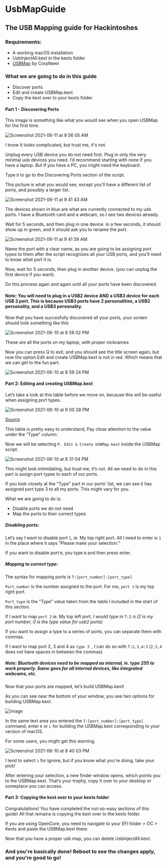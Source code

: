 # UsbMapGuide
## The USB Mapping guide for Hackintoshes

### Requirements:
-	A working macOS installation
-	UsbInjectAll.kext in the kexts folder
- [USBMap](https://github.com/corpnewt/USBMap) by CorpNewt

### What we are going to do in this guide
 - Discover ports
 - Edit and create USBMap.kext
 - Copy the kext over to your kexts folder

#### Part 1 - Discovering Ports
This image is something like what you would see when you open USBMap for the first time.

![Screenshot 2021-06-11 at 9 56 05 AM](https://user-images.githubusercontent.com/82939599/121630689-43226000-ca9b-11eb-92e4-3acc3157e69a.png)

I know it looks complicated, but trust me, it's not.

Unplug every USB device you do not need first.
Plug in only the very minimal usb devices you need. I’d recommend starting with none if you have a laptop. But if you have a PC, you might need the keyboard.

Type `D` to go to the Discovering Ports section of the script.

This picture is what you would see, except you'll have a different list of ports, and possibly a larger list.

![Screenshot 2021-06-11 at 9 41 43 AM](https://user-images.githubusercontent.com/82939599/121629900-c0e56c00-ca99-11eb-8444-8d962636c1f0.png)

The devices shown in blue are what are currently connected to my usb ports.
I have a Bluetooth card and a webcam, so I see two devices already.

Wait for 5 seconds, and then plug in one device.
in a few seconds, it should show up in green, and it should ask you to rename the port.

![Screenshot 2021-06-11 at 9 41 59 AM](https://user-images.githubusercontent.com/82939599/121629916-c8a51080-ca99-11eb-8b3d-8c90db9d9fc1.png)

Name the port with a clear name, as you are going to be assigning port types to them after the script recognizes all your USB ports, and you'll need to know what port it is.

Now, wait for 5 seconds, then plug in another device. (you can unplug the first device if you want). 

Do this process again and again until all your ports have been discovered.

#### Note: You will need to plug in a USB2 device AND a USB3 device for each USB 3 port. This is because USB3 ports have 2 personalities, a USB2 personality, and a USB3 personality.

Now that you have succesfully discovered all your ports, your screen should look something like this

![Screenshot 2021-06-10 at 8 58 02 PM](https://user-images.githubusercontent.com/82939599/121553165-acb85500-ca2e-11eb-8c6a-b47f1669219e.png)

These are all the ports on my laptop, with proper nicknames

Now you can press Q to exit, and you should see the title screen again, but now the option Edit and create USBMap.kext is not in red. Which means that we can get to the fun part.

![Screenshot 2021-06-10 at 8 59 24 PM](https://user-images.githubusercontent.com/82939599/121553331-ceb1d780-ca2e-11eb-8c3a-c675bfcc2460.png)

#### Part 2: Editing and creating USBMap.kext

Let’s take a look at this table before we move on, because this will be useful when assigning port types.

![Screenshot 2021-06-10 at 9 00 28 PM](https://user-images.githubusercontent.com/82939599/121553507-f3a64a80-ca2e-11eb-87f2-43a0e6bce6aa.png)

[Source](https://dortania.github.io/OpenCore-Post-Install/usb/intel-mapping/intel.html)

This table is pretty easy to understand, Pay close attention to the value under the “Type”  column.

Now we will be selecting `P. Edit & Create USBMap.kext` inside the USBMap script.

![Screenshot 2021-06-10 at 8 31 04 PM](https://user-images.githubusercontent.com/82939599/121548627-cc4d7e80-ca2a-11eb-9266-c7ed43d05f6a.png)

This might look intimidating, but trust me, it’s not.
All we need to do in this part is assign port types to each of our ports. 

If you look closely at the "Type" part in our ports' list, we can see it has assigned port type 3 to all my ports. This might vary for you.

What we are going to do is:
-	Disable ports we do not need
-	Map the ports to their correct types

##### Disabling ports:
 
Let’s say I want to disable port `1`, ie. My top right port. All I need to enter is `1` in the place where it says “Please make your selection:”

If you want to disable port `N`, you type `N` and then press enter.

##### Mapping to correct type:

The syntax for mapping ports is `T:[port_number]:[port_type]`

`Port_number` is the number assigned to the port. For me, `port 1` is my top right port.

`Port_type` is the “Type” value taken from the table I included in the start of this section.

If I want to map `port 2` ie. My top left port, I would type in `T:2:0`	_(2 is my port number, 0 is the type value for usb2 ports)_

If you want to assign a type to a series of ports, you can separate them with commas.

If I want to map port 2, 3 and 4 as `type 3 `, I can do so with `T:2,3,4:3` 	(`2,3,4` does not have spaces in between the commas)

##### Note: Bluetooth devices need to be mapped as internal, ie. type 255 to work properly. Same goes for all internal devices, like integrated webcams, etc.

Now that your ports are mapped, let’s build USBMap.kext!

As you can see near the bottom of your window, you see two options for building USBMap.kext.

![image](https://user-images.githubusercontent.com/82939599/121549946-e8055480-ca2b-11eb-8704-d7f694d45337.png)

In the same text area you entered the  `T:[port_number]:[port_type]` command, enter `K` or `L` for building the USBMap.kext corresponding to your version of macOS.

For some users, you might get this warning.

![Screenshot 2021-06-10 at 8 40 03 PM](https://user-images.githubusercontent.com/82939599/121550203-2864d280-ca2c-11eb-96c5-6c8f975612b3.png)

I tend to select `i` for ignore, but if you know what you're doing, take your pick!

After entering your selection, a new finder window opens, which points you to the USBMap.kext. That’s your trophy, copy it over to your desktop or someplace you can access.

#### Part 3: Copying the kext over to your kexts folder

Congratulations! You have completed the not-so-easy sections of this guide! All that remains is copying the kext over to the kexts folder.

If you are using OpenCore, you need to navigate to your EFI folder > OC > Kexts and paste the USBMap.kext there.

Now that you have a proper usb map, you can delete UsbInjectAll.kext.

### And you're basically done! Reboot to see the changes apply, and you're good to go!




